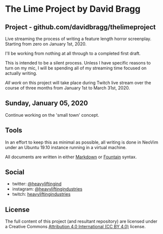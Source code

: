 # The Lime Project by David Bragg

## Project - github.com/davidbragg/thelimeproject

Live streaming the process of writing a feature length horror screenplay. Starting from zero on January 1st, 2020.

I'll be working from nothing at all through to a completed first draft.

This is intended to be a silent process. Unless I have specific reasons to turn on my mic, I will be spending all of my streaming time focused on actually writing. 

_All work_ on this project will take place during Twitch live stream over the course of three months from January 1st to March 31st, 2020.

## Sunday, January 05, 2020 

Continue working on the 'small town' concept.

## Tools

In an effort to keep this as minimal as possible, all writing is done in NeoVim under an Ubuntu 19.10 instance running in a virtual machine.

All documents are written in either [Markdown](https://www.markdownguide.org/) or [Fountain](https://fountain.io/) syntax.

## Social

* twitter: [@heavyliftingind](https://twitter.com/heavyliftingind)
* instagram: [@heavyliftingindustries](https://www.instagram.com/heavyliftingindustries/)
* twitch: [heavyliftingindustries](https://www.twitch.tv/heavyliftingindustries)

## License

The full content of this project (and resultant repository) are licensed under a Creative Commons [Attribution 4.0 International (CC BY 4.0)](https://creativecommons.org/licenses/by/4.0/) license.

